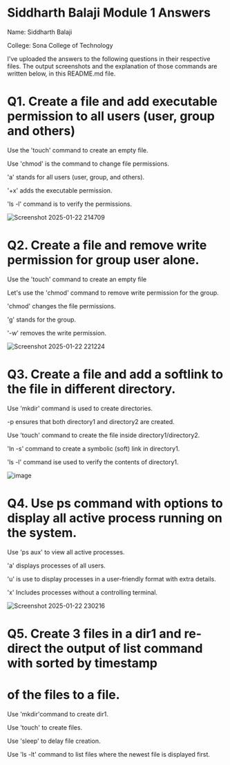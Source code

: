 # Siddharth Balaji Module 1 Answers

Name: Siddharth Balaji

College: Sona College of Technology

I've uploaded the answers to the following questions in their respective files. The output screenshots and 
the explanation of those commands are written below, in this README.md file.

# Q1. Create a file and add executable permission to all users (user, group and others)

Use the 'touch' command to create an empty file.

Use 'chmod' is the command to change file permissions.

'a' stands for all users (user, group, and others).

'+x' adds the executable permission.

'ls -l' command is to verify the permissions.


![Screenshot 2025-01-22 214709](https://github.com/user-attachments/assets/1a29ca55-311c-49c3-aeff-ffdf1ef77504)


# Q2. Create a file and remove write permission for group user alone.

Use the 'touch' command to create an empty file

Let's use the 'chmod' command to remove write permission for the group.

'chmod' changes the file permissions.

'g' stands for the group.

'-w' removes the write permission.


![Screenshot 2025-01-22 221224](https://github.com/user-attachments/assets/bf3a09c9-dfe7-4593-80c4-a0b3baaa33b0)


# Q3. Create a file and add a softlink to the file in different directory.

Use 'mkdir' command is used to create directories.

-p ensures that both directory1 and directory2 are created.

Use 'touch' command to create the file inside directory1/directory2.

'ln -s' command to create a symbolic (soft) link in directory1.

'ls -l' command ise used to verify the contents of directory1.

![image](https://github.com/user-attachments/assets/b14f9f5e-4caf-4676-9d52-17af4a5c0cb4)



# Q4. Use ps command with options to display all active process running on the system.

Use 'ps aux' to view all active processes.

'a' displays processes of all users.

'u' is use to display processes in a user-friendly format with extra details.

'x' Includes processes without a controlling terminal.

![Screenshot 2025-01-22 230216](https://github.com/user-attachments/assets/4506a5dd-d9b6-4c3c-a2bf-89680b59226a)


# Q5. Create 3 files in a dir1 and re-direct the output of list command with sorted by timestamp 
# of the files to a file.

Use 'mkdir'command to create dir1.

Use 'touch' to create files.

Use 'sleep' to delay file creation.

Use 'ls -lt' command to list files where the newest file is displayed first.
